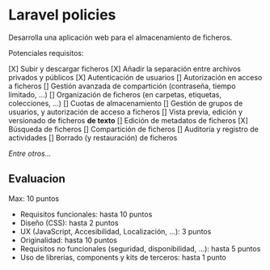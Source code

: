 # Laravel policies

Desarrolla una aplicación web para el almacenamiento de ficheros.

Potenciales requisitos:

[X] Subir y descargar ficheros
[X] Añadir la separación entre archivos privados y públicos
[X] Autenticación de usuarios
[] Autorización en acceso a ficheros
[] Gestión avanzada de compartición (contraseña, tiempo limitado, ...)
[] Organización de ficheros (en carpetas, etiquetas, colecciones, ...)
[] Cuotas de almacenamiento
[] Gestión de grupos de usuarios, y autorización de acceso a ficheros
[] Vista previa, edición y versionado de ficheros **de texto**
[] Edición de metadatos de ficheros
[X] Búsqueda de ficheros
[] Compartición de ficheros
[] Auditoría y registro de actividades
[] Borrado (y restauración) de ficheros

_Entre otros..._


## Evaluacion

Max: 10 puntos

* Requisitos funcionales: hasta 10 puntos
* Diseño (CSS): hasta 2 puntos
* UX (JavaScript, Accesibilidad, Localización, ...): 3 puntos
* Originalidad: hasta 10 puntos
* Requisitos no funcionales (seguridad, disponibilidad, ...): hasta 5 puntos
* Uso de librerías, components y kits de terceros: hasta 1 punto

